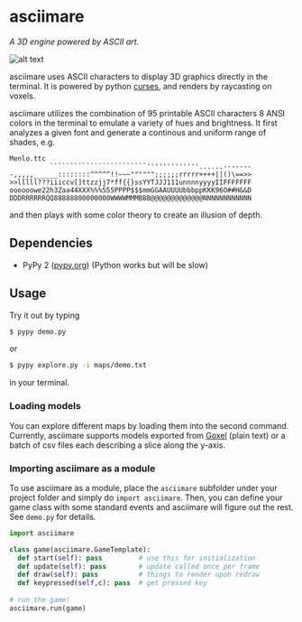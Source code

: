 # asciimare

*A 3D engine powered by ASCII art.*

![alt text](screenshots/gif1.gif?raw=true)


asciimare uses ASCII characters to display 3D graphics directly in the terminal. It is powered by python [curses](https://docs.python.org/2/library/curses.html), and renders by raycasting on voxels.

asciimare utilizes the combination of 95 printable ASCII characters 8 ANSI colors in the terminal to emulate a variety of hues and brightness. It first analyzes a given font and generate a continous and uniform range of shades, e.g.

```
Menlo.ttc
          ````````````````````````'''''''''''''......-------
-,,,,,______::::::::^^^^^!!~~~"""""";;;;;;rrrrr++++||()\==>>
>>lllll???iiiccv[]ttzzjj7*ff{{}ssYYTJJJ111unnnnyyyyIIFFFFFFF
oooooowe22h3Zaa44XXX%%%555PPPP$$$mmGGAAUUUUbbbppKKK96O##H&&D
DDDRRRRRRQQ88888800000000WWWWMMMBBB@@@@@@@@@@@@@NNNNNNNNNNNN
```
and then plays with some color theory to create an illusion of depth.


## Dependencies
- PyPy 2 ([pypy.org](pypy.org)) (Python works but will be slow)

## Usage

Try it out by typing

```bash
$ pypy demo.py
```
or 

```bash
$ pypy explore.py -i maps/demo.txt
```
in your terminal. 

###  Loading models

You can explore different maps by loading them into the second command. Currently, asciimare supports models exported from [Goxel](http://guillaumechereau.github.io/goxel/) (plain text) or a batch of csv files each describing a slice along the y-axis.



### Importing asciimare as a module
To use asciimare as a module, place the `asciimare` subfolder under your project folder and simply do `import asciimare`. Then, you can define your game class with some standard events and asciimare will figure out the rest. See `demo.py` for details.


```python
import asciimare

class game(asciimare.GameTemplate):
  def start(self): pass         # use this for initialization
  def update(self): pass        # update called once per frame
  def draw(self): pass          # things to render upon redraw
  def keypressed(self,c): pass  # get pressed key
  
# run the game!
asciimare.run(game)
```
